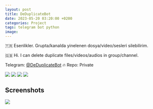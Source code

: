 ```yaml
---
layout: post
title: DeDuplicateBot
date: 2023-05-20 03:20:00 +0200
categories: Project
tags: telegram bot python
image: 
---
```


🇹🇷 Esenlikler. Grupta/kanalda yinelenen dosya/video/sesleri silebilirim.

🇬🇧 Hi. I can delete duplicate files/videos/audios in group/channel.

Telegram: [@DeDuplicateBot](https://t.me/DeDuplicateBot) 🔥 Repo: Private

[![](https://img.shields.io/twitter/follow/huzunluartemis?&label=twitter&color=blue&style=flat&logo=twitter)](https://twitter.com/HuzunluArtemis)
[![](https://img.shields.io/badge/telegram-up-blue?style=for-the-badge&logo=telegram&logoColor=blue&style=flat)](https://t.me/HuzunluArtemis)
[![](https://img.shields.io/endpoint?style=flat&url=https%3A%2F%2Frunkit.io%2Fdamiankrawczyk%2Ftelegram-badge%2Fbranches%2Fmaster%3Furl%3Dhttps%3A%2F%2Ft.me/HuzunluArtemis)](https://t.me/HuzunluArtemis)
[![](https://img.shields.io/badge/artemis.pages-.dev-blue?style=flat&logo=devdotto&style=flat)](https://artemis.pages.dev/)

## Screenshots

![](https://i.ibb.co/XVMfdT5/35b3a817-ec84-4020-8855-8fc1b1f027cf.png)